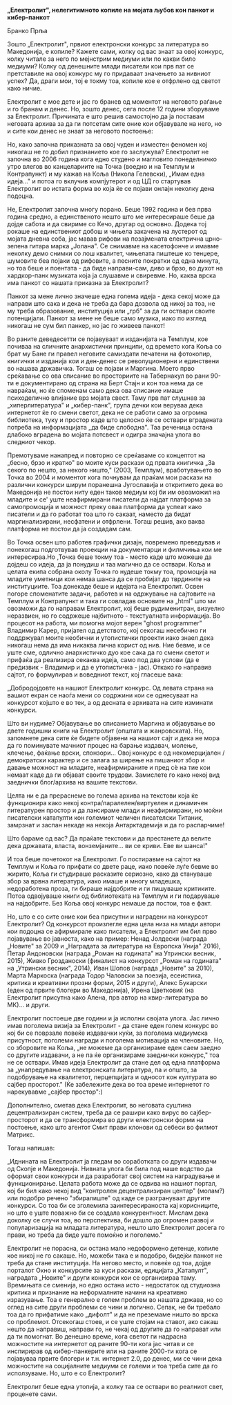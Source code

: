 **„Електролит&quot;, нелегитимното копиле на мојата љубов кон панкот и кибер-панкот**

Бранко Прља



Зошто „Електролит&quot;, првиот електронски конкурс за литература во Македонија, е копиле? Кажете сами, колку од вас знаат за овој конкурс, колку читале за него по мејнстрим медиуми или по какви било медиуми? Колку од денешните млади писатели кои прв пат се претставиле на овој конкурс му го придаваат значењето за нивниот успех? Да, драги мои, тој е токму тоа, копиле кое е отфрлено од светот како ничие.

Електролит е мое дете и јас го бранев од моментот на неговото раѓање и го бранам и денес. Но, зошто денес, сега после 12 години зборуваме за Електролит. Причината е што решив самостојно да ја поставам неговата архива за да ги потсетам сите оние кои објавувале на него, но и сите кои денес не знаат за неговото постоење:

Но, како започна приказната за овој чуден и изместен феномен кој никогаш не го добил признанието кое го заслужува? Електролит не започна во 2006 година кога едно студено и магловито понеделничко утро влегов во канцелариите на Точка (воедно и на Темплум и Контрапункт) и му кажав на Коља (Никола Гелевски), „Имам една идеја...&quot; и потоа го вклучив компјутерот и од ЦД го стартував Електролит во истата форма во која ќе се појави онлајн неколку дена подоцна.

Не, Електролит започна многу порано. Беше 1992 година и бев прва година средно, а единственото нешто што ме интересираше беше да дојде сабота и да свириме со Кечо, другар од основно. Додека тој рокаше на единствениот добош и чињела закачена на лустерот од мојата дневна соба, јас мавав рифови на позајмената електрична црно-зелена гитара марка „Јолана&quot;. Се снимавме на касетофонче и имавме неколку демо снимки со лош квалитет, чињелата пиштеше ко тенџере, шумовите беа појаки од рифовите, а песните пократки од една минута, но тоа беше и поентата - да биде направи-сам, диво и брзо, во духот на хардкор-панк музиката која ја слушавме и свиревме. Но, каква врска има панкот со нашата приказна за Електролит?

Панкот за мене лично значеше една голема идеја - дека секој може да направи што сака и дека не треба да бара дозвола од никој за тоа, не му треба образование, институција или „грб&quot; за да ги оствари своите потенцијали. Панкот за мене не беше само музика, иако по изглед никогаш не сум бил панкер, но јас го живеев панкот!

Во раните деведесетти се појавуваат и изданијата на Темплум, кое почиваа на сличните анархистички принципи, од времето кога Коља со брат му Бане ги правел неговите самиздати печатени на фотокопир, книгички и изданија кои и ден-денес се револуционерни и единствени во нашава државичка. Тогаш се појави и Маргина. Моето прво среќавање со ова списание во просториите на Табернакул во рани 90-ти е документирано од страна на Берт Стајн и кон тоа нема да се навраќам, но ќе споменам само дека ова списание имаше психоделично влијание врз мојата свест. Таму прв пат слушнав за „хиперлитература&quot; и „кибер-панк&quot;, група дечки кои веруваа дека интернетот ќе го смени светот, дека не се работи само за огромна библиотека, туку и простор каде што целосно ќе се оствари вградената потреба на информацијата „да биде слободна&quot;. Таа реченица остана длабоко вградена во мојата потсвест и одигра значајна улога во следниот чекор.

Премотуваме нанапред и повторно се среќаваме со концептот на „бесно, брзо и кратко&quot; во моите куси раскази од првата книгичка „За секого по нешто, за некого ништо,&quot; (2003, Темплум), вработувањето во Точка во 2004 и моментот кога почнувам да праќам мои раскази на различни конкурси ширум поранешна Југославија и откритието дека во Македонија не постои ниту еден таков медиум кој би им овозможил на младите и се&#39; уште неафирмирани писатели да најдат платформа за самопромоција и можност преку оваа платформа да успеат како писатели и да го работат тоа што го сакаат, наместо да бидат маргинализирани, несфатени и отфрлени. Тогаш решив, ако ваква платформа не постои да ја создадам сам.

Во Точка освен што работев графички дизајн, повремено преведував и понекогаш подготвував проекции на документарци и филмчиња кои ме интересираа.Но ,Точка беше токму тоа - место каде што можеше да дојдеш со идеја, да ја понудиш и таа магично да се оствари. Коља и целата екипа собрана околу Точка го нудеше токму тоа, промоција на младите уметници кои немаа шанса да се пробијат до тврдините на институциите. Тоа донекаде беше и идејата на Електролит. Освен погоре споменатите задачи, работев и на одржување на сајтовите на Темплум и Контрапункт и така ги совладав основите на „html&quot; што ми овозможи да го направам Електролит, кој беше рудименитран, визуелно неразвиен, но го содржеше најбитното - текстуалната информација. Во процесот на работа, ми помогна мојот верен &quot;ghost programmer&quot; Владимир Карер, пријател од детството, кој секогаш несебично ги поддржувал моите необични и утопистички проекти иако знаел дека никогаш нема да има никаква лична корист од нив. Ние бевме, и се уште сме, одлично анархистичко дуо кое сака да го смени светот и прифаќа да реализира секаква идеја, само под два услови (да е предизвик - Владимир и да е утопистичка - јас). Откако го направив сајтот, го формулирав и воведниот текст, кој гласеше вака:

„Добродојдовте на нашиот Електролит конкурс. Од левата страна на вашиот екран се наоѓа мени со содржини кои се однесуваат на конкурсот којшто е во тек, а од десната е архивата на сите изминати конкурси.

Што ви нудиме? Објавување во списанието Маргина и објавување во двете годишни книги на Електролит (општата и жанровската). Но, запомнете дека сите ќе бидете објавени на нашиот сајт и дека не мора да го поминувате мачниот процес на барање издавач, молење, клечење, фаќање врски, спонзори... Овој конкурс е од некомерцијален / демократски карактер и се залага за ширење на пишаниот збор и давање можност на младите, неафирмираните и пред сè на тие кои немаат каде да ги објават своите трудови. Замислете го како некој вид заеднички блог/архива на вашите текстови.

Целта ни е да прераснеме во голема архива на текстови која ќе функционира како некој контра/паралелен/виртуелен и динамичен литературен простор и да лансираме млади и неафирмирани, но моќни писателски катапулти кон големиот челичен писателски Титаник, замрзнат и заспан некаде на некоја Антарктадемија и да го распарчиме!

Што бараме од вас? Да праќате текстови и да престанете да велите дека државата, власта, вонземјаните... ви се криви. Еве ви шанса!&quot;

И тоа беше почетокот на Електролит. Го постиравме на сајтот на Темплум и Коља го прифати со двете раце, иако повеќе луѓе бевме во жирито, Коља ги студираше расказите сериозно, како да стануваше збор за врвна литература, иако имаше и многу младешка, недоработена проза, ги бираше најдобрите и ги пишуваше критиките. Потоа одвојуваше книги од библиотеката на Темплум и ги подаруваше на најдобрите. Без Коља овој конкурс немаше да постои, тоа е факт.

Но, што е со сите оние кои беа присутни и наградени на конкурсот Електролит? Од конкурсот произлегле една цела низа на млади автори кои подоцна се афирмирале како писатели, а Електролит им бил прво појавување во јавноста, како на пример: Ненад Јолдески (награда „Новите&quot; за 2009 и „Наградата за литература на Европска Унија&quot; 2016), Петар Андоновски (награда „Роман на годината&quot; на Утрински весник, 2015), Живко Грозданоски (финалист на конкурсот „Роман на годината&quot; на „Утрински весник&quot;, 2014), Иван Шопов (награда „Новите&quot; за 2010), Марта Маркоска (награда Тодор Чаловски за поезија, есеистика, критика и креативни прозни форми, 2015 и други), Алекс Букарски (еден од првите блогери во Македонија), Ирена Цветковиќ (на Електролит присутна како Алена, прв автор на квир-литература во МК)... и други.

Електролит постоеше две години и ја исполни својата улога. Јас лично имав поголема визија за Електролит - да стане еден голем конкурс во кој би се поврзале повеќе издавачки куќи, за поголема медиумска присутност, поголеми награди и поголема мотивација на членовите. Но, со зборовите на Коља, „не можеме да организираме еден саем заедно со другите издавачи, а не па ќе организираме заеднички конкурс,&quot; тоа не се оствари. Имав идеја Електролит да стане дел од една платформа за „унапредување на електронската литература, па и општо, за подобрување на квалитетот, перцепцијата и односот кон културата во сајбер просторот.&quot; (Ќе забележите дека во тоа време интернетот го нарекувавме „сајбер простор&quot;:)

Дополнително, сметав дека Електролит, во неговата суштина децентрализиран систем, треба да се рашири како вирус во сајбер-просторот и да се трансформира во други електронски форми на постоење, како што агентот Смит прави клонови од себеси во филмот Матрикс.

Тогаш напишав:

„Иднината на Електролит ја гледам во соработката со други издавачи од Скопје и Македонија. Нивната улога би била под наше водство да оформат свои конкурси и да разработат свој систем на наградување и функционирање. Целата работа може да се одвива на нашиот портал, кој би бил како некој вид &quot;контролен децентрализиран центар&quot; (молам?) или подобро речено &quot;збиралиште&quot; од каде се разгрануваат другите конкурси. Со тоа би се зголемила заинтересираноста кај корисниците, но што е уште поважно би  се создала конкурентност. Мислам дека доколку се случи тоа, во перспектива, би дошло до огромен развој и популаризација на младата литература, нешто што Електролит досега го прави, но треба да биде уште помоќно и поголемо.&quot;

Електролит не порасна, си остана мало недоформено детенце, копиле кое никој не го сакаше. Но, можеби така е и подобро, бидејќи панкот не треба да стане институција. На негово место, и повеќе од тоа, дојде порталот Окно и конкурсите за куси раскази, едицијата „Катапулт&quot;, наградата „Новите&quot; и други конкурси кои се организираа таму. Времињата се сменија, но едно остана исто - недостаток од студиозна критика и признание на неформалните начини на креативно изразување. Тоа е  генерално е голем проблем во нашата држава, но со оглед на сите други проблеми се чини и логично. Сепак, не би требало тоа да го прифатиме како „дифолт&quot; и да не преземаме ништо во врска со проблемот. Отсекогаш стоев, и се уште стојам на ставот, ако сакаш нешто да направиш, направи го, не чекај од другите да го направат или да ти помогнат. Во денешно време, кога светот ги надрасна можностите на интернетот од раните 90-ти кога јас читав и се инспирирав од кибер-панкерите или на раните 2000-ти кога се појавуваа првите блогери и т.н. интернет 2.0, до денес, ми се чини дека можностите на социјалните медиуми се големи и тоа треба сите да го исползуваме. Но, што е со Електролит?

Електролит беше една утопија, а колку таа се оствари во реалниот свет, проценете сами.
